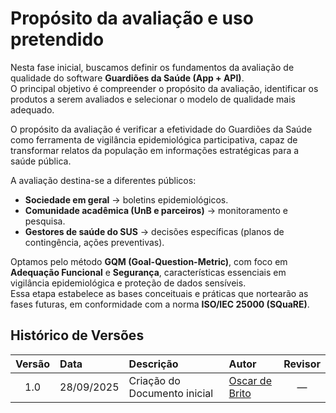 # Propósito da avaliação e uso pretendido

Nesta fase inicial, buscamos definir os fundamentos da avaliação de qualidade do software **Guardiões da Saúde (App + API)**.  
O principal objetivo é compreender o propósito da avaliação, identificar os produtos a serem avaliados e selecionar o modelo de qualidade mais adequado.

O propósito da avaliação é verificar a efetividade do Guardiões da Saúde como ferramenta de vigilância epidemiológica participativa, capaz de transformar relatos da população em informações estratégicas para a saúde pública.  

A avaliação destina-se a diferentes públicos:
- **Sociedade em geral** → boletins epidemiológicos.  
- **Comunidade acadêmica (UnB e parceiros)** → monitoramento e pesquisa.  
- **Gestores de saúde do SUS** → decisões específicas (planos de contingência, ações preventivas).

Optamos pelo método **GQM (Goal-Question-Metric)**, com foco em **Adequação Funcional** e **Segurança**, características essenciais em vigilância epidemiológica e proteção de dados sensíveis.  
Essa etapa estabelece as bases conceituais e práticas que nortearão as fases futuras, em conformidade com a norma **ISO/IEC 25000 (SQuaRE)**.

## Histórico de Versões

| Versão | Data       | Descrição                         | Autor                                | Revisor |
|:------:|:----------|:----------------------------------|:-------------------------------------|:-------:|
| 1.0    | 28/09/2025 | Criação do Documento inicial      | [Oscar de Brito](https://github.com/OscarDeBrito)    |   —     |
